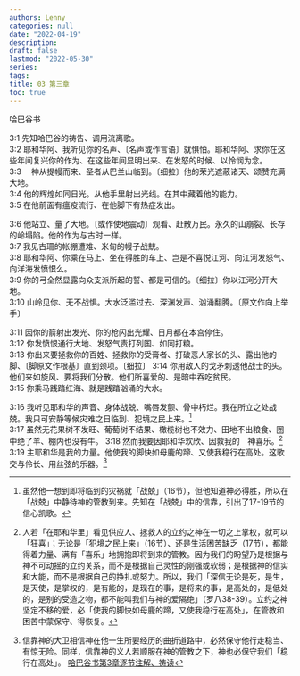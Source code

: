```yaml
---
authors: Lenny
categories: null
date: "2022-04-19"
description: 
draft: false
lastmod: "2022-05-30"
series:
tags: 
title: 03 第三章
toc: true
---
```

哈巴谷书
<!--more-->

3:1 先知哈巴谷的祷告、调用流离歌。  
3:2 耶和华阿、我听见你的名声、〔名声或作言语〕就惧怕。耶和华阿、求你在这些年间复兴你的作为、在这些年间显明出来、在发怒的时候、以怜悯为念。  
3:3 　神从提幔而来、圣者从巴兰山临到。〔细拉〕他的荣光遮蔽诸天、颂赞充满大地。  
3:4 他的辉煌如同日光。从他手里射出光线。在其中藏着他的能力。  
3:5 在他前面有瘟疫流行、在他脚下有热症发出。  

3:6 他站立、量了大地。〔或作使地震动〕观看、赶散万民。永久的山崩裂、长存的岭塌陷。他的作为与古时一样。  
3:7 我见古珊的帐棚遭难、米甸的幔子战兢。  
3:8 耶和华阿、你乘在马上、坐在得胜的车上、岂是不喜悦江河、向江河发怒气、向洋海发愤恨么。  
3:9 你的弓全然显露向众支派所起的誓、都是可信的。〔细拉〕你以江河分开大地。  
3:10 山岭见你、无不战惧。大水泛滥过去、深渊发声、汹涌翻腾。〔原文作向上举手〕

3:11 因你的箭射出发光、你的枪闪出光耀、日月都在本宫停住。  
3:12 你发愤恨通行大地、发怒气责打列国、如同打粮。  
3:13 你出来要拯救你的百姓、拯救你的受膏者、打破恶人家长的头、露出他的脚、〔脚原文作根基〕直到颈项。〔细拉〕
3:14 你用敌人的戈矛刺透他战士的头。他们来如旋风、要将我们分散。他们所喜爱的、是暗中吞吃贫民。  
3:15 你乘马践踏红海、就是践踏汹涌的大水。  

3:16 我听见耶和华的声音、身体战兢、嘴唇发颤、骨中朽烂。我在所立之处战兢。我只可安静等候灾难之日临到、犯境之民上来。[^1]  
3:17 虽然无花果树不发旺、葡萄树不结果、橄榄树也不效力、田地不出粮食、圈中绝了羊、棚内也没有牛。
3:18 然而我要因耶和华欢欣、因救我的　神喜乐。[^2]  
3:19 主耶和华是我的力量。他使我的脚快如母鹿的蹄、又使我稳行在高处。这歌交与伶长、用丝弦的乐器。[^3]  


[^1]: 虽然他一想到即将临到的灾祸就「战兢」（16节），但他知道神必得胜，所以在「战兢」中静待神的管教到来。先知在「战兢」中的信靠，引出了17-19节的信心凯歌。  
[^2]: 人若「在耶和华里」看见供应人、拯救人的立约之神在一切之上掌权，就可以「狂喜」；无论是「犯境之民上来」（16节）、还是生活困苦缺乏（17节），都能得着力量、满有「喜乐」地拥抱即将到来的管教。因为我们的盼望乃是根据与神不可动摇的立约关系，而不是根据自己灵性的刚强或软弱；是根据神的信实和大能，而不是根据自己的挣扎或努力。所以，我们「深信无论是死，是生，是天使，是掌权的，是有能的，是现在的事，是将来的事，是高处的，是低处的，是别的受造之物，都不能叫我们与神的爱隔绝」（罗八38-39）。立约之神坚定不移的爱，必「使我的脚快如母鹿的蹄，又使我稳行在高处」，在管教和困苦中蒙保守、得恢复。  
[^3]: 信靠神的大卫相信神在他一生所要经历的曲折道路中，必然保守他行走稳当、有惊无险。同样，信靠神的义人若顺服在神的管教之下，神也必保守我们「稳行在高处」。
[哈巴谷书第3章逐节注解、祷读](https://cmcbiblereading.com/2016/10/19/%e5%93%88%e5%b7%b4%e8%b0%b7%e4%b9%a6%e7%ac%ac3%e7%ab%a0%e9%80%90%e8%8a%82%e6%b3%a8%e8%a7%a3%e3%80%81%e7%a5%b7%e8%af%bb/)